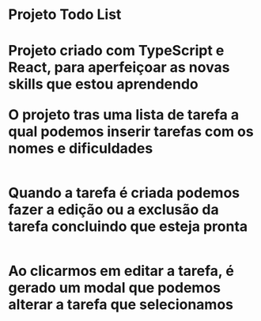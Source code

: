<h1> Projeto Todo List <h1>

<p> Projeto criado com TypeScript e React, para aperfeiçoar as novas skills que estou aprendendo </p>
<p> O projeto tras uma lista de tarefa a qual podemos inserir tarefas com os nomes e dificuldades</p>
    <img src="./src/assets/imgReadMe/img1" alt="">
<p>Quando a tarefa é criada podemos fazer a edição ou a exclusão da tarefa concluindo que esteja pronta</p>
    <img src="./src/assets/imgReadMe/img2" alt="">
<p>Ao clicarmos em editar a tarefa, é gerado um modal que podemos alterar a tarefa que selecionamos </p>
    <img src="./src/assets/imgReadMe/img3" alt="">



